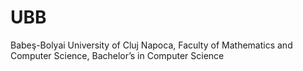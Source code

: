 # UBB
Babeş-Bolyai University of Cluj Napoca, Faculty of Mathematics and Computer Science, Bachelor’s in Computer Science
